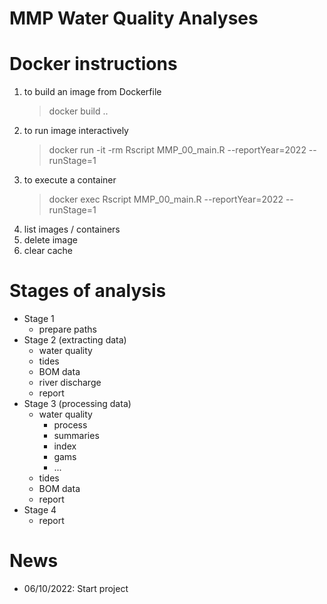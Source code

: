 MMP Water Quality Analyses
=============================

# Docker instructions

1. to build an image from Dockerfile
   > docker build  ..
2. to run image interactively
   > docker run -it -rm <name> Rscript MMP_00_main.R --reportYear=2022 --runStage=1
3. to execute a container
   > docker exec <name> Rscript MMP_00_main.R --reportYear=2022 --runStage=1
4. list images / containers
5. delete image
6. clear cache

# Stages of analysis

- Stage 1
  - prepare paths
- Stage 2 (extracting data)
  - water quality
  - tides
  - BOM data
  - river discharge
  - report
- Stage 3 (processing data)
  - water quality
    - process
    - summaries
    - index
    - gams
    - ...
  - tides
  - BOM data
  - report
- Stage 4
  - report

# News
- 06/10/2022:  Start project
